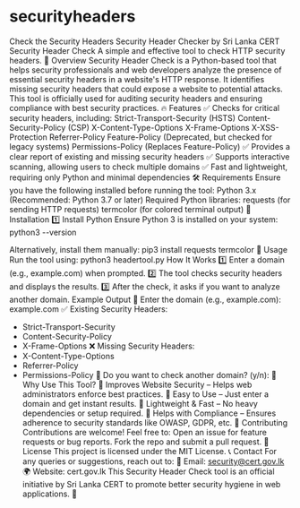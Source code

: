# securityheaders
Check the Security Headers
Security Header Checker by Sri Lanka CERT
Security Header Check
A simple and effective tool to check HTTP security headers.
🚀 Overview
Security Header Check is a Python-based tool that helps security professionals and web developers analyze the presence of essential security headers in a website's HTTP response. It identifies missing security headers that could expose a website to potential attacks.
This tool is officially used for auditing security headers and ensuring compliance with best security practices.
🔥 Features
✅ Checks for critical security headers, including:
Strict-Transport-Security (HSTS)
Content-Security-Policy (CSP)
X-Content-Type-Options
X-Frame-Options
X-XSS-Protection
Referrer-Policy
Feature-Policy (Deprecated, but checked for legacy systems)
Permissions-Policy (Replaces Feature-Policy)
✅ Provides a clear report of existing and missing security headers
✅ Supports interactive scanning, allowing users to check multiple domains
✅ Fast and lightweight, requiring only Python and minimal dependencies
🛠️ Requirements
Ensure you have the following installed before running the tool:
Python 3.x (Recommended: Python 3.7 or later)
Required Python libraries:
requests (for sending HTTP requests)
termcolor (for colored terminal output)
🔧 Installation
1️⃣ Install Python
Ensure Python 3 is installed on your system:
python3 --version
 
Alternatively, install them manually:
pip3 install requests termcolor
🚀 Usage
Run the tool using:
python3 headertool.py
How It Works
1️⃣ Enter a domain (e.g., example.com) when prompted.
2️⃣ The tool checks security headers and displays the results.
3️⃣ After the check, it asks if you want to analyze another domain.
Example Output
🔹 Enter the domain (e.g., example.com): example.com
✅ Existing Security Headers:
  - Strict-Transport-Security
  - Content-Security-Policy
  - X-Frame-Options
❌ Missing Security Headers:
  - X-Content-Type-Options
  - Referrer-Policy
  - Permissions-Policy
🔄 Do you want to check another domain? (y/n):
🎯 Why Use This Tool?
🔹 Improves Website Security – Helps web administrators enforce best practices.
🔹 Easy to Use – Just enter a domain and get instant results.
🔹 Lightweight & Fast – No heavy dependencies or setup required.
🔹 Helps with Compliance – Ensures adherence to security standards like OWASP, GDPR, etc.
🤝 Contributing
Contributions are welcome! Feel free to:
Open an issue for feature requests or bug reports.
Fork the repo and submit a pull request.
📜 License
This project is licensed under the MIT License.
📞 Contact
For any queries or suggestions, reach out to:
📧 Email: security@cert.gov.lk
🌍 Website: cert.gov.lk
This Security Header Check tool is an official initiative by Sri Lanka CERT to promote better security hygiene in web applications. 🚀
